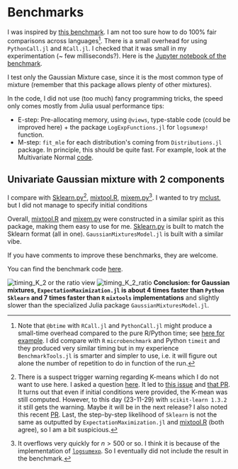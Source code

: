 # Benchmarks

I was inspired by [this benchmark](https://floswald.github.io/post/em-benchmarks/).
I am not too sure how to do 100% fair comparisons across languages[^1].
There is a small overhead for using `PythonCall.jl` and `RCall.jl`. I checked that it was small in my experimentation (~ few milliseconds?).
Here is the [Jupyter notebook of the benchmark](https://github.com/dmetivie/Pluto_export/blob/main/jupyter/benchmark_EM/benchmark_v2_K2_unidim.ipynb).

I test only the Gaussian Mixture case, since it is the most common type of mixture (remember that this package allows plenty of other mixtures).

In the code, I did not use (too much) fancy programming tricks, the speed only comes mostly from Julia usual performance tips:

- E-step: Pre-allocating memory, using `@views`, type-stable code (could be improved here) + the package `LogExpFunctions.jl` for `logsumexp!` function.
- M-step: `fit_mle` for each distribution's coming from `Distributions.jl` package. In principle, this should be quite fast. For example, look at the Multivariate Normal [code](https://github.com/JuliaStats/Distributions.jl/blob/aad64af36e83f9a191de34f497e584943ffa84e5/src/multivariate/mvnormal.jl#L419).

## Univariate Gaussian mixture with 2 components

I compare with [Sklearn.py](https://scikit-learn.org/stable/modules/generated/sklearn.mixture.GaussianMixture.html#sklearn.mixture.GaussianMixture)[^2], [mixtool.R](https://cran.r-project.org/web/packages/mixtools/index.html), [mixem.py](https://mixem.readthedocs.io/en/latest/index.html)[^3].
I wanted to try [mclust](https://cloud.r-project.org/web/packages/mclust/vignettes/mclust.html), but I did not manage to specify initial conditions

Overall, [mixtool.R](https://cran.r-project.org/web/packages/mixtools/index.html) and [mixem.py](https://mixem.readthedocs.io/en/latest/index.html) were constructed in a similar spirit as this package, making them easy to use for me. [Sklearn.py](https://scikit-learn.org/stable/modules/generated/sklearn.mixture.GaussianMixture.html#sklearn.mixture.GaussianMixture) is built to match the Sklearn format (all in one). `GaussianMixturesModel.jl` is built with a similar vibe.

If you have comments to improve these benchmarks, they are welcome.

You can find the benchmark code [here](https://github.com/dmetivie/ExpectationMaximization.jl/tree/master/benchmarks/benchmark_v1_K2_unidim.jl).

![timing_K_2](https://github.com/user-attachments/assets/d0eed38a-a66e-4b7e-8e4d-de3782190343)
or the ratio view
![timing_K_2_ratio](https://github.com/user-attachments/assets/3d174899-c50c-4f71-8dbb-4a9a0a238713)
**Conclusion: for Gaussian mixtures, `ExpectationMaximization.jl` is about 4 times faster than `Python` `Sklearn` and 7 times faster than `R` `mixtools` implementations** and slightly slower than the specialized Julia package `GaussianMixturesModel.jl`.

[^1]: Note that `@btime` with `RCall.jl` and `PythonCall.jl` might produce a small-time overhead compared to the pure R/Python time; see [here for example](https://discourse.julialang.org/t/benchmarking-julia-vs-python-vs-r-with-pycall-and-rcall/37308).
I did compare with `R` `microbenchmark` and Python `timeit` and they produced very similar timing but in my experience `BenchmarkTools.jl` is smarter and simpler to use, i.e. it will figure out alone the number of repetition to do in function of the run.

[^2]: There is a suspect trigger warning regarding K-means which I do not want to use here. I asked a question [here](https://github.com/scikit-learn/scikit-learn/discussions/25916). It led to [this issue](https://github.com/scikit-learn/scikit-learn/issues/26015) and [that PR](https://github.com/scikit-learn/scikit-learn/pull/26021). It turns out that even if initial conditions were provided, the K-mean was still computed. However, to this day (23-11-29) with `scikit-learn 1.3.2` it still gets the warning. Maybe it will be in the next release? I also noted this recent [PR](https://github.com/scikit-learn/scikit-learn/pull/26416).
Last, the step-by-step likelihood of `Sklearn` is not the same as outputted by `ExpectationMaximization.jl` and [mixtool.R](https://cran.r-project.org/web/packages/mixtools/index.html) (both agree), so I am a bit suspicious.

[^3]: It overflows very quickly for $n>500$ or so. I think it is because of the implementation of [`logsumexp`](https://github.com/sseemayer/mixem/blob/2ffd990b22a12d48313340b427feae73bcf6062d/mixem/em.py#L5). So I eventually did not include the result in the benchmark.
